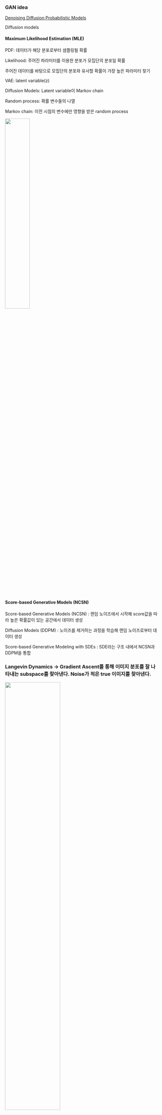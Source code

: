 ### GAN idea

[Denoising Diffusion Probabilistic Models](https://arxiv.org/pdf/2006.11239.pdf)

Diffusion models

#### Maximum Likelihood Estimation (MLE)

PDF: 데이터가 해당 분포로부터 샘플링될 확률

Likelihood: 주어진 파라미터를 이용한 분포가 모집단의 분포일 확률

주어진 데이터를 바탕으로 모집단의 분포와 유사할 확률이 가장 높은 파라미터 찾기

VAE: latent variable(z)

Diffusion Models: Latent variable이 Markov chain

Random process: 확률 변수들의 나열

Markov chain: 이전 시점의 변수에만 영향을 받은 random process

<img src="https://github.com/Hyeseong0317/GAN/blob/main/images/markov chain.PNG" width="40%">

#### Score-based Generative Models (NCSN)
Score-based Generative Models (NCSN) : 랜덤 노이즈에서 시작해 score값을 따라 높은 확률값이 있는 공간에서 데이터 생성

Diffusion Models (DDPM) : 노이즈를 제거하는 과정을 학습해 랜덤 노이즈로부터 데이터 생성

Score-based Generative Modeling with SDEs : SDE라는 구조 내에서 NCSN과 DDPM을 통합

### Langevin Dynamics -> Gradient Ascent를 통해 이미지 분포를 잘 나타내는 subspace를 찾아낸다. Noise가 적은 true 이미지를 찾아낸다.

<img src="https://github.com/Hyeseong0317/Generative-Model/blob/main/images/langevin model.jpg" width="60%">

<img src="https://github.com/Hyeseong0317/Generative-Model/blob/main/images/gradient ascent.png" width="40%">
